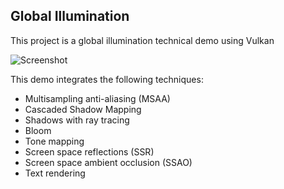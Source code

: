 ## Global Illumination

This project is a global illumination technical demo using Vulkan

![Screenshot](https://github.com/arthur-monteiro/Global-Illumination/blob/master/Pictures%20description/Capture.PNG)

This demo integrates the following techniques:
* Multisampling anti-aliasing (MSAA)
* Cascaded Shadow Mapping
* Shadows with ray tracing
* Bloom
* Tone mapping
* Screen space reflections (SSR)
* Screen space ambient occlusion (SSAO)
* Text rendering
